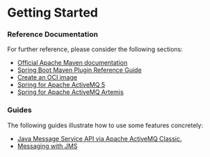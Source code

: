 # Getting Started

### Reference Documentation
For further reference, please consider the following sections:

* [Official Apache Maven documentation](https://maven.apache.org/guides/index.html)
* [Spring Boot Maven Plugin Reference Guide](https://docs.spring.io/spring-boot/docs/3.2.0/maven-plugin/reference/html/)
* [Create an OCI image](https://docs.spring.io/spring-boot/docs/3.2.0/maven-plugin/reference/html/#build-image)
* [Spring for Apache ActiveMQ 5](https://docs.spring.io/spring-boot/docs/3.2.0/reference/htmlsingle/index.html#messaging.jms.activemq)
* [Spring for Apache ActiveMQ Artemis](https://docs.spring.io/spring-boot/docs/3.2.0/reference/htmlsingle/index.html#messaging.jms.artemis)

### Guides
The following guides illustrate how to use some features concretely:

* [Java Message Service API via Apache ActiveMQ Classic.](https://spring.io/guides/gs/messaging-jms/)
* [Messaging with JMS](https://spring.io/guides/gs/messaging-jms/)


